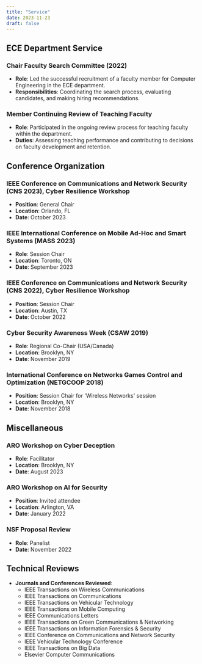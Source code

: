 ```yaml
---
title: "Service"
date: 2023-11-23
draft: false
---
```


## ECE Department Service

### Chair Faculty Search Committee (2022)
- **Role**: Led the successful recruitment of a faculty member for Computer Engineering in the ECE department.
- **Responsibilities**: Coordinating the search process, evaluating candidates, and making hiring recommendations.

### Member Continuing Review of Teaching Faculty
- **Role**: Participated in the ongoing review process for teaching faculty within the department.
- **Duties**: Assessing teaching performance and contributing to decisions on faculty development and retention.

## Conference Organization

### IEEE Conference on Communications and Network Security (CNS 2023), Cyber Resilience Workshop
- **Position**: General Chair
- **Location**: Orlando, FL
- **Date**: October 2023

### IEEE International Conference on Mobile Ad-Hoc and Smart Systems (MASS 2023)
- **Role**: Session Chair
- **Location**: Toronto, ON
- **Date**: September 2023

### IEEE Conference on Communications and Network Security (CNS 2022), Cyber Resilience Workshop
- **Position**: Session Chair
- **Location**: Austin, TX
- **Date**: October 2022

### Cyber Security Awareness Week (CSAW 2019)
- **Role**: Regional Co-Chair (USA/Canada)
- **Location**: Brooklyn, NY
- **Date**: November 2019

### International Conference on Networks Games Control and Optimization (NETGCOOP 2018)
- **Position**: Session Chair for 'Wireless Networks' session
- **Location**: Brooklyn, NY
- **Date**: November 2018

## Miscellaneous

### ARO Workshop on Cyber Deception
- **Role**: Facilitator
- **Location**: Brooklyn, NY
- **Date**: August 2023

### ARO Workshop on AI for Security
- **Position**: Invited attendee
- **Location**: Arlington, VA
- **Date**: January 2022

### NSF Proposal Review
- **Role**: Panelist
- **Date**: November 2022

## Technical Reviews

- **Journals and Conferences Reviewed**:
  - IEEE Transactions on Wireless Communications
  - IEEE Transactions on Communications
  - IEEE Transactions on Vehicular Technology
  - IEEE Transactions on Mobile Computing
  - IEEE Communications Letters
  - IEEE Transactions on Green Communications & Networking
  - IEEE Transactions on Information Forensics & Security
  - IEEE Conference on Communications and Network Security
  - IEEE Vehicular Technology Conference
  - IEEE Transactions on Big Data
  - Elsevier Computer Communications
